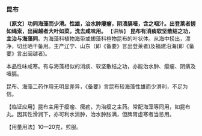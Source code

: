 ### 昆布

**〔原文〕功同海藻而少滑。性雄，治水肿癭瘤，阴溃膈噎，含之咽汁。出登莱者搓如绳索，出闽越者大叶如菜，洗去咸味用。**
【讲解】 **昆布有消痰软坚散结之功，主治与海藻同**。为海藻科植物海带或翅藻科楦物昆布的叶状体。从海中捞出，漂净，切丝晒干备用。主产辽宁、山东（即《备要》言出登莱者)及福建沿海(即《备要》言出闽越者)。

本品性味咸寒。有与海藻相似的消痰、软坚散结之功，亦能治水肿、瘿瘤、阴㿉及噎膈。

昆布、海藻二药作用无明显差异，《备要》言昆布较海藻性雄而少滑利，不足为信。

【临证应用】昆布主用于瘿瘤、瘰疬，为治瘿之主药。常配海藻等同用，如昆布丸。因其性滑润下，亦可利水消肿，治水肿胀满，但脾胃虚寒者当忌用。

【用量用法】10—20克，煎服。
